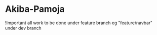 <!-- @format -->

# Akiba-Pamoja

!Important
all work to be done under feature branch eg "feature/navbar" under dev branch
